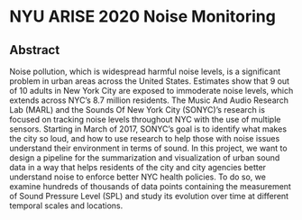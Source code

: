 # NYU ARISE 2020 Noise Monitoring

## Abstract
Noise pollution, which is widespread harmful noise levels, is a significant problem in urban areas across the United States. Estimates show that 9 out of 10 adults in New York City are exposed to immoderate noise levels, which extends across NYC’s 8.7 million residents. The Music And Audio Research Lab (MARL) and the Sounds Of New York City (SONYC)’s research is focused on tracking noise levels throughout NYC with the use of multiple sensors. Starting in March of 2017, SONYC’s goal is to identify what makes the city so loud, and how to use research to help those with noise issues understand their environment in terms of sound. In this project, we want to design a pipeline for the summarization and visualization of urban sound data in a way that helps residents of the city and city agencies better understand noise to enforce better NYC health policies. To do so, we examine hundreds of thousands of data points containing the measurement of Sound Pressure Level (SPL) and study its evolution over time at different temporal scales and locations.
